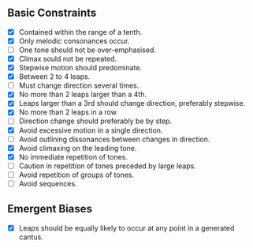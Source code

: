 ## Basic Constraints

- [x] Contained within the range of a tenth.
- [x] Only melodic consonances occur.
- [ ] One tone should not be over-emphasised.
- [x] Climax sould not be repeated.
- [x] Stepwise motion should predominate.
- [x] Between 2 to 4 leaps.
- [ ] Must change direction several times.
- [x] No more than 2 leaps larger than a 4th.
- [x] Leaps larger than a 3rd should change direction, preferably stepwise.
- [x] No more than 2 leaps in a row.
- [ ] Direction change should preferably be by step.
- [x] Avoid excessive motion in a single direction.
- [ ] Avoid outlining dissonances between changes in direction.
- [x] Avoid climaxing on the leading tone.
- [x] No immediate repetition of tones.
- [ ] Caution in repetition of tones preceded by large leaps.
- [ ] Avoid repetition of groups of tones.
- [ ] Avoid sequences.

## Emergent Biases

- [x] Leaps should be equally likely to occur at any point in a generated cantus.
